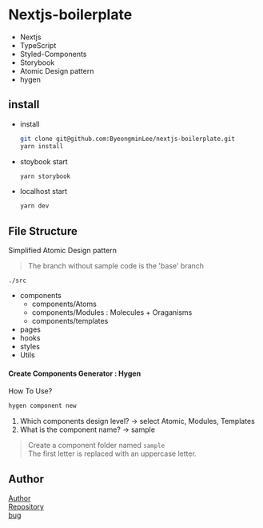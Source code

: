# Nextjs-boilerplate

- Nextjs
- TypeScript
- Styled-Components
- Storybook
- Atomic Design pattern
- hygen

## install

- install

  ```sh
  git clone git@github.com:ByeongminLee/nextjs-boilerplate.git
  yarn install
  ```

- stoybook start
  ```sh
  yarn storybook
  ```
- localhost start
  ```sh
  yarn dev
  ```

## File Structure

Simplified Atomic Design pattern

> The branch without sample code is the 'base' branch

<code>./src</code>

- components
  - components/Atoms
  - components/Modules : Molecules + Oraganisms
  - components/templates
- pages
- hooks
- styles
- Utils

#### Create Components Generator : Hygen

How To Use?

```sh
hygen component new
```

1. Which components design level?
   -> select Atomic, Modules, Templates
2. What is the component name?
   -> sample

> Create a component folder named `sample` <br/>
> The first letter is replaced with an uppercase letter.

## Author

[Author](https://github.com/ByeongminLee/)<br/>
[Repository](https://github.com/ByeongminLee/nextjs-boilerplate)<br/>
[bug](https://github.com/ByeongminLee/nextjs-boilerplate/issues)
